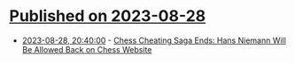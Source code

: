 # [Published on 2023-08-28](index.md)

* [2023-08-28, 20:40:00](https://news.slashdot.org/story/23/08/28/2017231/chess-cheating-saga-ends-hans-niemann-will-be-allowed-back-on-chess-website?utm_source=rss1.0mainlinkanon&utm_medium=feed) - [Chess Cheating Saga Ends: Hans Niemann Will Be Allowed Back on Chess Website](https://news.slashdot.org/story/23/08/28/2017231/chess-cheating-saga-ends-hans-niemann-will-be-allowed-back-on-chess-website?utm_source=rss1.0mainlinkanon&utm_medium=feed)
